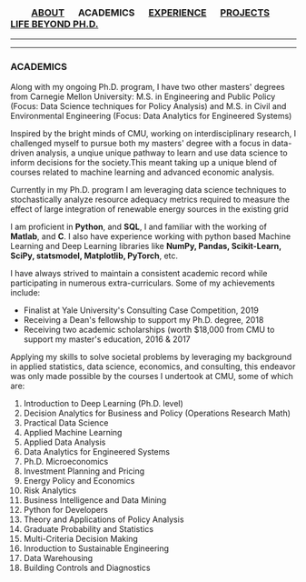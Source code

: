 ### &emsp;&emsp; [ABOUT](./index.md)  &emsp; ACADEMICS &emsp; [EXPERIENCE](./profexp.md) &emsp; [PROJECTS](./projects) &emsp; [LIFE BEYOND PH.D.](./extraCurricular.md)

-------  

------- 
### ACADEMICS
Along with my ongoing Ph.D. program, I have two other masters' degrees from Carnegie Mellon University:
M.S. in Engineering and Public Policy (Focus: Data Science techniques for Policy Analysis) and
M.S. in Civil and Environmental Engineering (Focus: Data Analytics for Engineered Systems)

Inspired by the bright minds of CMU, working on interdisciplinary research, I challenged myself to pursue both my masters' degree with a focus in data-driven analysis, a unqiue unique pathway to learn and use data science to inform decisions for the society.This meant taking up a unique blend of courses related to machine learning and advanced economic analysis. 

Currently in my Ph.D. program I am leveraging data science techniques to stochastically analyze resource adequacy metrics required to measure the effect of large integration of renewable energy sources in the existing grid 

I am proficient in **Python**, and **SQL**, I and familiar with the working of **Matlab**, and **C**. I also have experience working with python based Machine Learning and Deep Learning libraries  like **NumPy, Pandas, Scikit-Learn, SciPy, statsmodel, Matplotlib, PyTorch**, etc.

I have always strived to maintain a consistent academic record while participating in numerous extra-curriculars. Some of my achievements include:
- Finalist at Yale University's Consulting Case Competition, 2019
- Receiving a Dean's fellowship to support my Ph.D. degree, 2018
- Receiving two academic scholarships (worth $18,000 from CMU to support my master's education, 2016 & 2017


Applying my skills to solve societal problems by leveraging my background in applied statistics, data science, economics, and consulting, this endeavor was only made possible by the courses I undertook at CMU, some of which are:

1. Introduction to Deep Learning (Ph.D. level)
2. Decision Analytics for Business and Policy (Operations Research Math)
3. Practical Data Science
4. Applied Machine Learning
5. Applied Data Analysis
6. Data Analytics for Engineered Systems
7. Ph.D. Microeconomics
8. Investment Planning and Pricing
9. Energy Policy and Economics
10. Risk Analytics
11. Business Intelligence and Data Mining
12. Python for Developers
13. Theory and Applications of Policy Analysis
14. Graduate Probability and Statistics
15. Multi-Criteria Decision Making
16. Inroduction to Sustainable Engineering
17. Data Warehousing
18. Building Controls and Diagnostics


